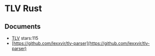 # TLV Rust

## Documents

 - [TLV](https://github.com/Jhuster/TLV) stars:115
 - [https://github.com/lexxvir/tlv-parser](https://github.com/lexxvir/tlv-parser)

